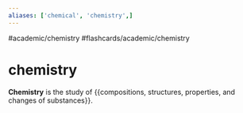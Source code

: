 ```yaml
---
aliases: ['chemical', 'chemistry',]
---
```


#academic/chemistry #flashcards/academic/chemistry

# chemistry

__Chemistry__ is the study of {{compositions, structures, properties, and changes of substances}}.
